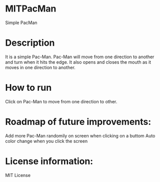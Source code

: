 # MITPacMan
Simple PacMan

# Description
It is a simple Pac-Man. Pac-Man will move from one direction to another and turn when it hits the edge. It also opens and closes the mouth as it moves in one direction to another.

# How to run
Click on Pac-Man to move from one direction to other.

# Roadmap of future improvements: 
Add more Pac-Man randomily on screen when clicking on a buttom
Auto color change when you click the screen

# License information: 
MIT License

